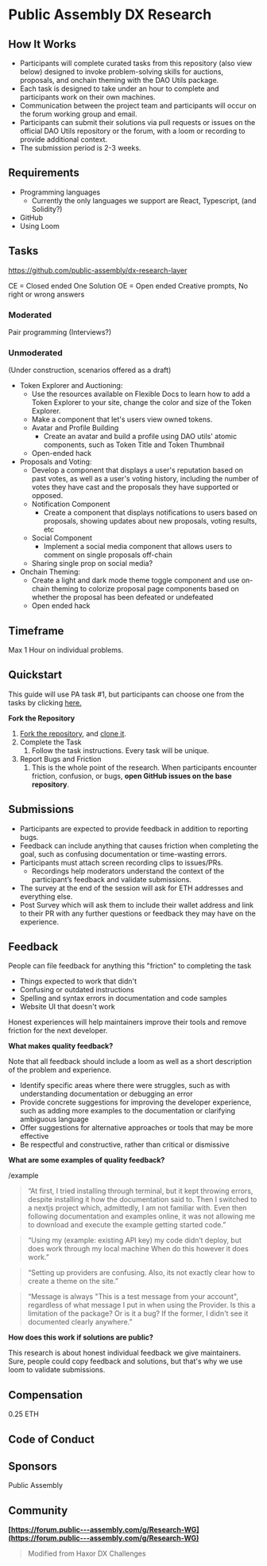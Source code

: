 # Public Assembly DX Research

## **How It Works**

* Participants will complete curated tasks from this repository (also view below) designed to invoke problem-solving skills for auctions, proposals, and onchain theming with the DAO Utils package.
* Each task is designed to take under an hour to complete and participants work on their own machines.
* Communication between the project team and participants will occur on the forum working group and email.
* Participants can submit their solutions via pull requests or issues on the official DAO Utils repository or the forum, with a loom or recording to provide additional context.
* The submission period is 2-3 weeks.

## **Requirements**

* Programming languages
    * Currently the only languages we support are React, Typescript, (and Solidity?)
* GitHub
* Using Loom

## **Tasks**

https://github.com/public-assembly/dx-research-layer

CE =  Closed ended One Solution
OE =  Open ended Creative prompts, No right or wrong answers

### Moderated
Pair programming (Interviews?)

### Unmoderated 
(Under construction, scenarios offered as a draft)

* Token Explorer and Auctioning:
    * Use the resources available on Flexible Docs to learn how to add a Token Explorer to your site, change the color and size of the Token Explorer.
    * Make a component that let's users view owned tokens.
    * Avatar and Profile Building
        * Create an avatar and build a profile using DAO utils' atomic components, such as Token Title and Token Thumbnail
    * Open-ended hack
* Proposals and Voting:
    * Develop a component that displays a user's reputation based on past votes, as well as a user's voting history, including the number of votes they have cast and the proposals they have supported or opposed.
    * Notification Component
        * Create a component that displays notifications to users based on proposals, showing updates about new proposals, voting results, etc
    * Social Component
        * Implement a social media component that allows users to comment on single proposals off-chain
    * Sharing single prop on social media?
* Onchain Theming:
    * Create a light and dark mode theme toggle component and use on-chain theming to colorize proposal page components based on whether the proposal has been defeated or undefeated
    * Open ended hack
## **Timeframe**

Max 1 Hour on individual problems.

## **Quickstart**

This guide will use PA task #1, but participants can choose one from the tasks by clicking [here.](https://www.notion.so/3cd8f7e66ffc43d6a65d7eec2b9feabc)

**Fork the Repository**

1. [Fork the repository](https://docs.github.com/en/get-started/quickstart/fork-a-repo), and [clone it](https://docs.github.com/en/repositories/creating-and-managing-repositories/cloning-a-repository).
2. Complete the Task
    1. Follow the task instructions. Every task will be unique.
3. Report Bugs and Friction
    1. This is the whole point of the research. When participants encounter friction, confusion, or bugs, **open GitHub issues on the base repository**.

## **Submissions**

- Participants are expected to provide feedback in addition to reporting bugs.
- Feedback can include anything that causes friction when completing the goal, such as confusing documentation or time-wasting errors.
- Participants must attach screen recording clips to issues/PRs.
    - Recordings help moderators understand the context of the participant’s feedback and validate submissions.
- The survey at the end of the session will ask for ETH addresses and everything else.
- Post Survey which will ask them to include their wallet address and link to their PR with any further questions or feedback they may have on the experience.

## **Feedback**

People can file feedback for anything this "friction" to completing the task

- Things expected to work that didn't
- Confusing or outdated instructions
- Spelling and syntax errors in documentation and code samples
- Website UI that doesn't work

 Honest experiences will help maintainers improve their tools and remove friction for the next developer.

**What makes quality feedback?**

Note that all feedback should include a loom as well as a short description of the problem and experience.

- Identify specific areas where there were struggles, such as with understanding documentation or debugging an error
- Provide concrete suggestions for improving the developer experience, such as adding more examples to the documentation or clarifying ambiguous language
- Offer suggestions for alternative approaches or tools that may be more effective
- Be respectful and constructive, rather than critical or dismissive

**What are some examples of quality feedback?**

/example

> “At first, I tried installing through terminal, but it kept throwing errors, despite installing it how the documentation said to. Then I switched to a nextjs project which, admittedly, I am not familiar with. Even then following documentation and examples online, it was not allowing me to download and execute the example getting started code.”

> “Using my (example: existing API key) my code didn’t deploy, but does work through my local machine When do this however it does work.”

> “Setting up providers are confusing. Also, its not exactly clear how to create a theme on the site.”

> “Message is always "This is a test message from your account", regardless of what message I put in when using the Provider. Is this a limitation of the package? Or is it a bug? If the former, I didn't see it documented clearly anywhere.”
>

**How does this work if solutions are public?**

This research is about honest individual feedback we give maintainers. Sure, people could copy feedback and solutions, but that's why we use loom to validate submissions.

## **Compensation**

0.25 ETH
## **Code of Conduct**

## **Sponsors**

Public Assembly

## **Community**

**[https://forum.public---assembly.com/g/Research-WG](https://forum.public---assembly.com/g/Research-WG)**

> Modified from Haxor DX Challenges
